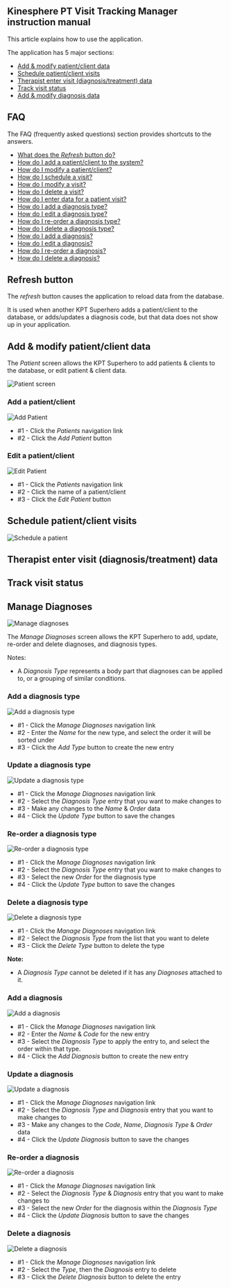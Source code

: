 Kinesphere PT Visit Tracking Manager instruction manual
-------------------------------------------------------

This article explains how to use the application.

The application has 5 major sections:
* [Add & modify patient/client data](#add--modify_patientclient-data)
* [Schedule patient/client visits](#schedule-patientclient-visits)
* [Therapist enter visit (diagnosis/treatment) data](#therapist-enter-visit_(diagnosis/treatment)_data)
* [Track visit status](#track-visit-status)
* [Add & modify diagnosis data](#add--modify-diagnosis-data)


## FAQ 
The FAQ (frequently asked questions) section provides shortcuts to the answers. 

* [What does the _Refresh_ button do?](#refresh-button)
* [How do I add a patient/client to the system?](#add-a-patientclient)
* [How do I modify a patient/client?](#edit-a-patientclient)
* [How do I schedule a visit?]()
* [How do I modify a visit?]()
* [How do I delete a visit?]()
* [How do I enter data for a patient visit?]()
* [How do I add a diagnosis type?](#add-a-diagnosis-type)
* [How do I edit a diagnosis type?](#update-a-diagnosis-type)
* [How do I re-order a diagnosis type?](#re-order-a-diagnosis-type)
* [How do I delete a diagnosis type?](#delete-a-diagnosis-type)
* [How do I add a diagnosis?](#add-a-diagnosis)
* [How do I edit a diagnosis?](#update-a-diagnosis)
* [How do I re-order a diagnosis?](#re-order-a-diagnosis)
* [How do I delete a diagnosis?](#delete-a-diagnosis)


## Refresh button
The _refresh_ button causes the application to reload data from the database.

It is used when another KPT Superhero adds a patient/client to the database, or adds/updates a diagnosis code, but that data does not show up in your application.  

## Add & modify patient/client data
The *Patient* screen allows the KPT Superhero to add patients & clients to the database, or edit patient & client data.

![Patient screen](patient_raw.png)

### Add a patient/client

![Add Patient](patient_howto_add.png)

* #1 - Click the _Patients_ navigation link
* #2 - Click the _Add Patient_ button


### Edit a patient/client

![Edit Patient](patient_howto_edit.png)

* #1 - Click the _Patients_ navigation link
* #2 - Click the name of a patient/client 
* #3 - Click the _Edit Patient_ button



## Schedule patient/client visits

![Schedule a patient](schedule_full_raw.png)


## Therapist enter visit (diagnosis/treatment) data



## Track visit status



## Manage Diagnoses

![Manage diagnoses](diagnosis_raw.png)

The *Manage Diagnoses* screen allows the KPT Superhero to add, update, re-order and delete diagnoses, and diagnosis types.


Notes:
* A *Diagnosis Type* represents a body part that diagnoses can be applied to, or a grouping of similar conditions.

### Add a diagnosis type
![Add a diagnosis type](diagnosis_howto_add_dx_type.png)

* #1 - Click the _Manage Diagnoses_ navigation link
* #2 - Enter the _Name_ for the new type, and select the order it will be sorted under
* #3 - Click the _Add Type_ button to create the new entry

### Update a diagnosis type
![Update a diagnosis type](diagnosis_howto_edit_dx_type.png)

* #1 - Click the _Manage Diagnoses_ navigation link
* #2 - Select the _Diagnosis Type_ entry that you want to make changes to
* #3 - Make any changes to the _Name_ & _Order_ data
* #4 - Click the _Update Type_ button to save the changes


### Re-order a diagnosis type
![Re-order a diagnosis type](diagnosis_howto_reorder_dx_type.png)

* #1 - Click the _Manage Diagnoses_ navigation link
* #2 - Select the _Diagnosis Type_ entry that you want to make changes to
* #3 - Select the new _Order_ for the diagnosis type
* #4 - Click the _Update Type_ button to save the changes


### Delete a diagnosis type
![Delete a diagnosis type](diagnosis_howto_delete_dx_type.png)

* #1 - Click the _Manage Diagnoses_ navigation link
* #2 - Select the _Diagnosis Type_ from the list that you want to delete
* #3 - Click the _Delete Type_ button to delete the type

**Note:**
* A _Diagnosis Type_ cannot be deleted if it has any _Diagnoses_ attached to it.


### Add a diagnosis
![Add a diagnosis](diagnosis_howto_add_dx.png)

* #1 - Click the _Manage Diagnoses_ navigation link
* #2 - Enter the _Name_ & _Code_ for the new entry
* #3 - Select the _Diagnosis Type_ to apply the entry to, and select the order within that type.
* #4 - Click the _Add Diagnosis_ button to create the new entry


### Update a diagnosis
![Update a diagnosis](diagnosis_howto_edit_dx.png)

* #1 - Click the _Manage Diagnoses_ navigation link
* #2 - Select the _Diagnosis Type_ and _Diagnosis_ entry that you want to make changes to
* #3 - Make any changes to the _Code_, _Name_, _Diagnosis Type_ & _Order_ data
* #4 - Click the _Update Diagnosis_ button to save the changes


### Re-order a diagnosis
![Re-order a diagnosis](diagnosis_howto_reorder_dx.png)

* #1 - Click the _Manage Diagnoses_ navigation link
* #2 - Select the _Diagnosis Type_ & _Diagnosis_ entry that you want to make changes to
* #3 - Select the new _Order_ for the diagnosis within the _Diagnosis Type_
* #4 - Click the _Update Diagnosis_ button to save the changes



### Delete a diagnosis
![Delete a diagnosis](diagnosis_howto_delete_dx.png)

* #1 - Click the _Manage Diagnoses_ navigation link
* #2 - Select the _Type_, then the _Diagnosis_ entry to delete
* #3 - Click the _Delete Diagnosis_ button to delete the entry

